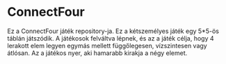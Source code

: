 ConnectFour
===========

Ez a ConnectFour játék repository-ja. Ez a kétszemélyes játék egy 5*5-ös táblán játszódik. A játékosok felváltva lépnek, és az a játék célja, hogy 4 lerakott elem legyen egymás mellett függőlegesen, vízszintesen vagy átlósan. Az a játékos nyer, aki hamarabb kirakja a négy elemet.
